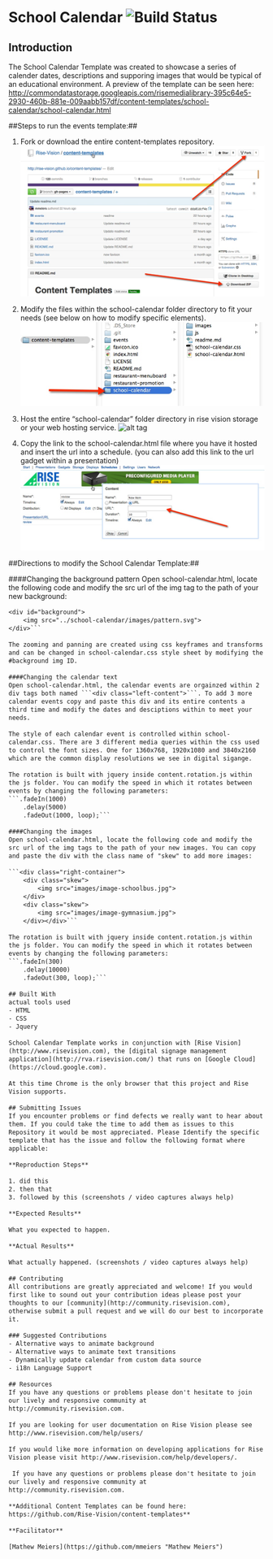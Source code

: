 # School Calendar ![Build Status](http://devtools1.risevision.com:8080/job/Storage-Client-BranchPush/badge/icon)

## Introduction

The School Calendar Template was created to showcase a series of calender dates, descriptions and supporing images that would be typical of an educational environment. A preview of the template can be seen here: http://commondatastorage.googleapis.com/risemedialibrary-395c64e5-2930-460b-881e-009aabb157df/content-templates/school-calendar/school-calendar.html

##Steps to run the events template:##

1. Fork or download the entire content-templates repository.
![alt tag](images/readme-step1.jpg)

2. Modify the files within the school-calendar folder directory to fit your needs (see below on how to modify specific elements).
![alt tag](images/readme-step2.jpg)

3. Host the entire “school-calendar” folder directory in rise vision storage or your web hosting service.
![alt tag](images/readme-step3.jpg)

4. Copy the link to the school-calendar.html file where you have it hosted and insert the url into a schedule. (you can also add this link to the url gadget within a presentation)
![alt tag](images/readme-step4.jpg)


##Directions to modify the School Calendar Template:##

####Changing the background pattern
Open school-calendar.html, locate the following code and modify the src url of the img tag to the path of your new background:

```<!--background animation-->
<div id="background">
    <img src="../school-calendar/images/pattern.svg">
</div>```

The zooming and panning are created using css keyframes and transforms and can be changed in school-calendar.css style sheet by modifying the #background img ID.
 
####Changing the calendar text
Open school-calendar.html, the calendar events are orgainzed within 2 div tags both named ```<div class="left-content">```. To add 3 more calendar events copy and paste this div and its entire contents a third time and modify the dates and desciptions within to meet your needs.

The style of each calendar event is controlled within school-calendar.css. There are 3 different media queries within the css used to control the font sizes. One for 1360x768, 1920x1080 and 3840x2160 which are the common display resolutions we see in digital sigange.

The rotation is built with jquery inside content.rotation.js within the js folder. You can modify the speed in which it rotates between events by changing the following parameters: 
```.fadeIn(1000)
    .delay(5000)
    .fadeOut(1000, loop);```

####Changing the images
Open school-calendar.html, locate the following code and modify the src url of the img tags to the path of your new images. You can copy and paste the div with the class name of "skew" to add more images:

```<div class="right-container">
    <div class="skew">
        <img src="images/image-schoolbus.jpg">
    </div>
    <div class="skew">
        <img src="images/image-gymnasium.jpg">
    </div></div>```

The rotation is built with jquery inside content.rotation.js within the js folder. You can modify the speed in which it rotates between events by changing the following parameters: 
```.fadeIn(300)
    .delay(10000)
    .fadeOut(300, loop);``` 

## Built With
actual tools used
- HTML
- CSS
- Jquery

School Calendar Template works in conjunction with [Rise Vision](http://www.risevision.com), the [digital signage management application](http://rva.risevision.com/) that runs on [Google Cloud](https://cloud.google.com).

At this time Chrome is the only browser that this project and Rise Vision supports.

## Submitting Issues
If you encounter problems or find defects we really want to hear about them. If you could take the time to add them as issues to this Repository it would be most appreciated. Please Identify the specific template that has the issue and follow the following format where applicable:

**Reproduction Steps**

1. did this
2. then that
3. followed by this (screenshots / video captures always help)

**Expected Results**

What you expected to happen.

**Actual Results**

What actually happened. (screenshots / video captures always help)

## Contributing
All contributions are greatly appreciated and welcome! If you would first like to sound out your contribution ideas please post your thoughts to our [community](http://community.risevision.com), otherwise submit a pull request and we will do our best to incorporate it.

### Suggested Contributions
- Alternative ways to animate background
- Alternative ways to animate text transitions
- Dynamically update calendar from custom data source
- i18n Language Support

## Resources
If you have any questions or problems please don't hesitate to join our lively and responsive community at http://community.risevision.com.

If you are looking for user documentation on Rise Vision please see http://www.risevision.com/help/users/

If you would like more information on developing applications for Rise Vision please visit http://www.risevision.com/help/developers/.

 If you have any questions or problems please don't hesitate to join our lively and responsive community at http://community.risevision.com.
 
**Additional Content Templates can be found here: https://github.com/Rise-Vision/content-templates**

**Facilitator**

[Mathew Meiers](https://github.com/mmeiers "Mathew Meiers")
